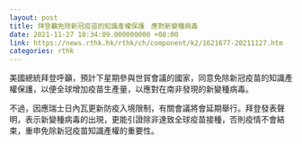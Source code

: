 ```yaml
---
layout: post
title: 拜登籲免除新冠疫苗的知識產權保護　應對新變種病毒
date: 2021-11-27 10:34:09.000000000 +08:00
link: https://news.rthk.hk/rthk/ch/component/k2/1621677-20211127.htm
categories: rthk
---
```


美國總統拜登呼籲，預計下星期參與世貿會議的國家，同意免除新冠疫苗的知識產權保護，以便全球增加疫苗生產量，以應對在南非發現的新變種病毒。

不過，因應瑞士日內瓦更新防疫入境限制，有關會議將會延期舉行。拜登發表聲明，表示新變種病毒的出現，更能引證除非達致全球疫苗接種，否則疫情不會結束，重申免除新冠疫苗知識產權的重要性。
